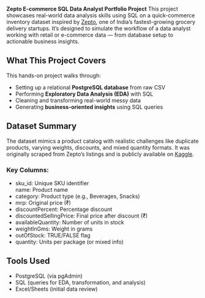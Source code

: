 **Zepto E-commerce SQL Data Analyst Portfolio Project**
This project showcases real-world data analysis skills using SQL on a quick-commerce inventory dataset inspired by [Zepto](https://www.zeptonow.com/), one of India’s fastest-growing grocery delivery startups. It’s designed to simulate the workflow of a data analyst working with retail or e-commerce data — from database setup to actionable business insights.

## What This Project Covers

This hands-on project walks through:

- Setting up a relational **PostgreSQL database** from raw CSV  
- Performing **Exploratory Data Analysis (EDA)** with SQL  
- Cleaning and transforming real-world messy data  
- Generating **business-oriented insights** using SQL queries  

##  Dataset Summary

The dataset mimics a product catalog with realistic challenges like duplicate products, varying weights, discounts, and mixed quantity formats. It was originally scraped from Zepto’s listings and is publicly available on [Kaggle](https://www.kaggle.com/datasets/palvinder2006/zepto-inventory-dataset).

### Key Columns:

- sku_id: Unique SKU identifier  
  name: Product name  
- category: Product type (e.g., Beverages, Snacks)  
- mrp: Original price (₹)  
- discountPercent: Percentage discount  
- discountedSellingPrice: Final price after discount (₹)  
- availableQuantity: Number of units in stock  
- weightInGms: Weight in grams  
- outOfStock: TRUE/FALSE flag  
- quantity: Units per package (or mixed info)  

##  Tools Used

- PostgreSQL (via pgAdmin)
- SQL (queries for EDA, transformation, and analysis)
- Excel/Sheets (initial data review)

